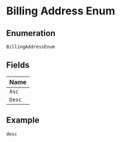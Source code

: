 
# Billing Address Enum

## Enumeration

`BillingAddressEnum`

## Fields

| Name |
|  --- |
| `Asc` |
| `Desc` |

## Example

```
desc
```


